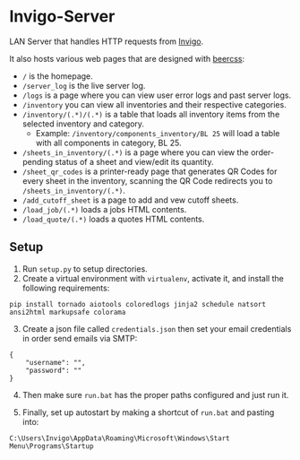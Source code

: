 # Invigo-Server

LAN Server that handles HTTP requests from [Invigo](https://github.com/TheCodingJsoftware/Invigo).

It also hosts various web pages that are designed with [beercss](https://beercss.com):

 - `/` is the homepage.
 - `/server_log` is the live server log.
 - `/logs` is a page where you can view user error logs and past server logs.
 - `/inventory` you can view all inventories and their respective categories.
 - `/inventory/(.*)/(.*)` is a table that loads all inventory items from the selected inventory and category.
   - Example: `/inventory/components_inventory/BL 25` will load a table with all components in category, BL 25.
 - `/sheets_in_inventory/(.*)` is a page where you can view the order-pending status of a sheet and view/edit its quantity.
 - `/sheet_qr_codes` is a printer-ready page that generates QR Codes for every sheet in the inventory, scanning the QR Code redirects you to `/sheets_in_inventory/(.*)`.
 - `/add_cutoff_sheet` is a page to add and vew cutoff sheets.
 - `/load_job/(.*)` loads a jobs HTML contents.
 - `/load_quote/(.*)` loads a quotes HTML contents.

## Setup

1. Run `setup.py` to setup directories.
2. Create a virtual environment with `virtualenv`, activate it, and install the following requirements:

```
pip install tornado aiotools coloredlogs jinja2 schedule natsort ansi2html markupsafe colorama
```

3. Create a json file called `credentials.json` then set your email credentials in order send emails via SMTP:

```
{
    "username": "",
    "password": ""
}
```


4. Then make sure `run.bat` has the proper paths configured and just run it.

5. Finally, set up autostart by making a shortcut of `run.bat` and pasting into:

```C:\Users\Invigo\AppData\Roaming\Microsoft\Windows\Start Menu\Programs\Startup```